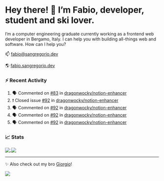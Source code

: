 # Hey there! 👋 I’m Fabio, developer, student and ski lover.

I’m a computer engineering graduate currently working as a frontend web developer in Bergamo, Italy. I can help you with building all-things web and software.
How can I help you?

📫 [fabio@sangregorio.dev](mailto:fabio@sangregorio.dev)

🌎 [fabio.sangregorio.dev](https://fabio.sangregorio.dev)


### :zap: Recent Activity

<!--START_SECTION:activity-->
1. 🗣 Commented on [#83](https://github.com//dragonwocky/notion-enhancer/issues/83) in [dragonwocky/notion-enhancer](https://github.com//dragonwocky/notion-enhancer)
2. ❗️ Closed issue [#92](https://github.com//dragonwocky/notion-enhancer/issues/92) in [dragonwocky/notion-enhancer](https://github.com//dragonwocky/notion-enhancer)
3. 🗣 Commented on [#92](https://github.com//dragonwocky/notion-enhancer/issues/92) in [dragonwocky/notion-enhancer](https://github.com//dragonwocky/notion-enhancer)
4. 🗣 Commented on [#92](https://github.com//dragonwocky/notion-enhancer/issues/92) in [dragonwocky/notion-enhancer](https://github.com//dragonwocky/notion-enhancer)
5. 🗣 Commented on [#92](https://github.com//dragonwocky/notion-enhancer/issues/92) in [dragonwocky/notion-enhancer](https://github.com//dragonwocky/notion-enhancer)
<!--END_SECTION:activity-->


### 📈 Stats


<a href="https://github.com/fabiosangregorio">
  <img align="center" src="https://github-readme-stats.vercel.app/api/top-langs/?username=fabiosangregorio&layout=compact&title_color=24292e&bg_color=ffffff" />
</a>
<a href="https://github.com/fabiosangregorio">
  <img align="center" src="https://github-readme-stats.vercel.app/api?username=fabiosangregorio&show_icons=true&theme=graywhite&count_private=true&hide_rank=true&include_all_commits=true&bg_color=ffffff&hide=stars" />
</a>

<!--
**jamesgeorge007/jamesgeorge007** is a ✨ _special_ ✨ repository because its `README.md` (this file) appears on your GitHub profile.

Here are some ideas to get you started:

- 🌱 I’m currently learning ...
- 👯 I’m looking to collaborate on ...
- 🤔 I’m looking for help with ...
- 💬 Ask me about ...
- 😄 Pronouns: ...
- ⚡ Fun fact: ...
-->

---
✨ Also check out my bro [Giorgio](https://github.com/GiorgioBertolotti)!

![](https://komarev.com/ghpvc/?username=fabiosangregorio)
